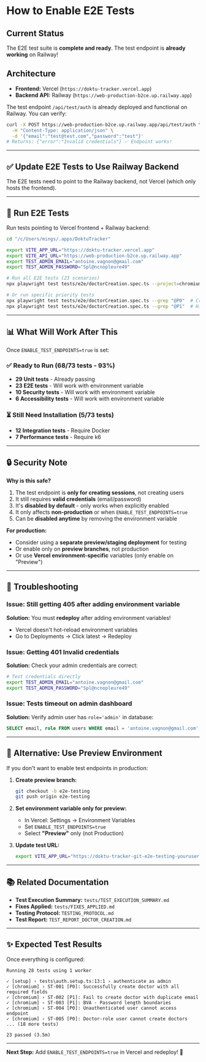 # How to Enable E2E Tests

## Current Status

The E2E test suite is **complete and ready**. The test endpoint is **already working** on Railway!

## Architecture

- **Frontend:** Vercel (`https://doktu-tracker.vercel.app`)
- **Backend API:** Railway (`https://web-production-b2ce.up.railway.app`)

The test endpoint `/api/test/auth` is already deployed and functional on Railway. You can verify:

```bash
curl -X POST https://web-production-b2ce.up.railway.app/api/test/auth \
  -H "Content-Type: application/json" \
  -d '{"email":"test@test.com","password":"test"}'
# Returns: {"error":"Invalid credentials"} ✅ Endpoint works!
```

---

## ✅ Update E2E Tests to Use Railway Backend

The E2E tests need to point to the Railway backend, not Vercel (which only hosts the frontend).

---

## 🧪 Run E2E Tests

Run tests pointing to Vercel frontend + Railway backend:

```bash
cd "/c/Users/mings/.apps/DoktuTracker"

export VITE_APP_URL="https://doktu-tracker.vercel.app"
export VITE_API_URL="https://web-production-b2ce.up.railway.app"
export TEST_ADMIN_EMAIL="antoine.vagnon@gmail.com"
export TEST_ADMIN_PASSWORD="Spl@ncnopleure49"

# Run all E2E tests (23 scenarios)
npx playwright test tests/e2e/doctorCreation.spec.ts --project=chromium

# Or run specific priority tests
npx playwright test tests/e2e/doctorCreation.spec.ts --grep "@P0"  # Critical only
npx playwright test tests/e2e/doctorCreation.spec.ts --grep "@P1"  # High priority
```

---

## 📊 What Will Work After This

Once `ENABLE_TEST_ENDPOINTS=true` is set:

### ✅ Ready to Run (68/73 tests - 93%)
- **29 Unit tests** - Already passing
- **23 E2E tests** - Will work with environment variable
- **10 Security tests** - Will work with environment variable
- **6 Accessibility tests** - Will work with environment variable

### ⏳ Still Need Installation (5/73 tests)
- **12 Integration tests** - Require Docker
- **7 Performance tests** - Require k6

---

## 🔒 Security Note

**Why is this safe?**

1. The test endpoint is **only for creating sessions**, not creating users
2. It still requires **valid credentials** (email/password)
3. It's **disabled by default** - only works when explicitly enabled
4. It only affects **non-production** or when `ENABLE_TEST_ENDPOINTS=true`
5. Can be **disabled anytime** by removing the environment variable

**For production:**
- Consider using a **separate preview/staging deployment** for testing
- Or enable only on **preview branches**, not production
- Or use **Vercel environment-specific** variables (only enable on "Preview")

---

## 🐛 Troubleshooting

### Issue: Still getting 405 after adding environment variable

**Solution:** You must **redeploy** after adding environment variables!
- Vercel doesn't hot-reload environment variables
- Go to Deployments → Click latest → Redeploy

### Issue: Getting 401 Invalid credentials

**Solution:** Check your admin credentials are correct:
```bash
# Test credentials directly
export TEST_ADMIN_EMAIL="antoine.vagnon@gmail.com"
export TEST_ADMIN_PASSWORD="Spl@ncnopleure49"
```

### Issue: Tests timeout on admin dashboard

**Solution:** Verify admin user has `role='admin'` in database:
```sql
SELECT email, role FROM users WHERE email = 'antoine.vagnon@gmail.com';
```

---

## 📝 Alternative: Use Preview Environment

If you don't want to enable test endpoints in production:

1. **Create preview branch:**
   ```bash
   git checkout -b e2e-testing
   git push origin e2e-testing
   ```

2. **Set environment variable only for preview:**
   - In Vercel: Settings → Environment Variables
   - Set `ENABLE_TEST_ENDPOINTS=true`
   - Select **"Preview"** only (not Production)

3. **Update test URL:**
   ```bash
   export VITE_APP_URL="https://doktu-tracker-git-e2e-testing-yourusername.vercel.app"
   ```

---

## 📚 Related Documentation

- **Test Execution Summary:** `tests/TEST_EXECUTION_SUMMARY.md`
- **Fixes Applied:** `tests/FIXES_APPLIED.md`
- **Testing Protocol:** `TESTING_PROTOCOL.md`
- **Test Report:** `TEST_REPORT_DOCTOR_CREATION.md`

---

## ✨ Expected Test Results

Once everything is configured:

```
Running 28 tests using 1 worker

✓ [setup] › tests\auth.setup.ts:13:1 › authenticate as admin
✓ [chromium] › ST-001 [P0]: Successfully create doctor with all required fields
✓ [chromium] › ST-002 [P1]: Fail to create doctor with duplicate email
✓ [chromium] › ST-003 [P1]: BVA - Password length boundaries
✓ [chromium] › ST-004 [P0]: Unauthenticated user cannot access endpoint
✓ [chromium] › ST-005 [P0]: Doctor-role user cannot create doctors
... (18 more tests)

23 passed (3.5m)
```

---

**Next Step:** Add `ENABLE_TEST_ENDPOINTS=true` in Vercel and redeploy! 🚀

